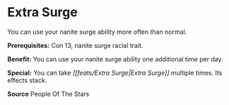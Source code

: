﻿---
cssclass: [feats]

---
# Extra Surge

You can use your nanite surge ability more often than normal.

**Prerequisites:** Con 13, nanite surge racial trait.

**Benefit:** You can use your nanite surge ability one additional time per day.

**Special:** You can take _[[feats/Extra Surge|Extra Surge]]_ multiple times. Its effects stack.

**Source** People Of The Stars